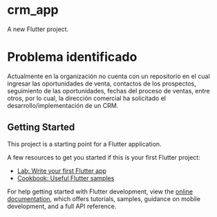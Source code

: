 # crm_app

A new Flutter project.

# Problema identificado
Actualmente en la organización no cuenta con un repositorio en el cual ingresar las oportunidades de venta, contactos de los prospectos, seguimiento de las oportunidades, fechas del proceso de ventas, entre otros, por lo cual, la dirección comercial ha solicitado el desarrollo/implementación de un CRM.


## Getting Started

This project is a starting point for a Flutter application.

A few resources to get you started if this is your first Flutter project:

- [Lab: Write your first Flutter app](https://docs.flutter.dev/get-started/codelab)
- [Cookbook: Useful Flutter samples](https://docs.flutter.dev/cookbook)

For help getting started with Flutter development, view the
[online documentation](https://docs.flutter.dev/), which offers tutorials,
samples, guidance on mobile development, and a full API reference.
